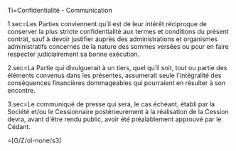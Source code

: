 Ti=Confidentialité - Communication

1.sec=Les Parties conviennent qu’il est de leur intérêt réciproque de conserver la plus stricte confidentialité aux termes et conditions du présent contrat, sauf à devoir justifier auprès des administrations et organismes administratifs concernés de la nature des sommes versées ou pour en faire respecter judiciairement sa bonne exécution.

2.sec=La Partie qui divulguerait à un tiers, quel qu’il soit, tout ou partie des éléments convenus dans les présentes, assumerait seule l'intégralité des conséquences financières dommageables qui pourraient en résulter à son encontre.

3.sec=Le communiqué de presse qui sera, le cas échéant, établi par la Société et/ou le Cessionnaire postérieurement à la réalisation de la Cession devra, avant d'être rendu public, avoir été préalablement approuvé par le Cédant.

=[G/Z/ol-none/s3]